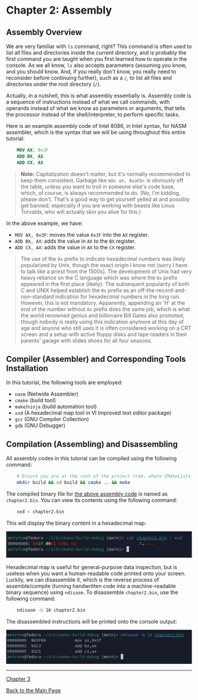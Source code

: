 # Chapter 2: Assembly

## Assembly Overview

We are very familiar with `ls` command, right?
This command is often used to list all files and directories inside the current directory,
and is probably the first command you are taught when you first learned how to operate in
the console.
As we all know, `ls` also accepts parameters (assuming you know, and you should know.
And, if you really don't know, you really need to reconsider before continuing further),
such as a `/`, to list all files and directories under the root directory (`/`).

Actually, in a nutshell, this is what assembly essentially is.
Assembly code is a sequence of instructions instead of what we call commands,
with operands instead of what we know as parameters or arguments, that tells the processor
instead of the shell/interpreter, to perform specific tasks.

Here is an example assembly code of Intel 8086, in Intel syntax, for NASM assembler,
which is the syntax that we will be using throughout this entire tutorial:

<a id="assembly-code"></a>
```nasm
    MOV AX, 0x3F
    ADD BX, AX
    ADD CX, AX
```

> **Note:** Capitalization doesn't matter, but it's normally recommended to keep them
> consistent.
> Garbage like `mOv aX, 0xaFDc` is obviously off the table, unless you want to troll in
> someone else's code base, which, of course, is always recommended to do.
> (No, I'm kidding, please don't. That's a good way to get yourself yelled at and possibly
> get banned, especially if you are working with beasts like Linus Torvalds, who will
> actually skin you alive for this.)

In the above example, we have:
- `MOV AX, 0x3F`: moves the value `0x3F` into the `AX` register.
- `ADD BX, AX`: adds the value in `AX` to the `BX` register.
- `ADD CX, AX`: adds the value in `AX` to the `CX` register.

> The use of the `0x` prefix to indicate hexadecimal numbers was likely
> popularized by Unix, though the exact origin I know not (sorry I have to talk like a
> priest from the 1500s).
> The development of Unix had very heavy reliance on the C language which was where the `0x`
> prefix appeared in the first place (likely).
> The subsequent popularity of both C and UNIX helped establish the `0x` prefix as
> an off-the-record-and-non-standard indication for hexadecimal numbers in the long run.
> However, this is not mandatory.
> Apparently, appending an 'H' at the end of the number without `0x` prefix does the same job,
> which is what the world renowned genius and billionaire Bill Gates also promoted,
> though nobody is really using this indication anymore at this day of age and anyone
> who still uses it is often considered working on a CRT screen and a setup with active
> floppy disks and tape readers in their parents' garage with slides shoes for all four
> seasons.

## Compiler (Assembler) and Corresponding Tools Installation

In this tutorial, the following tools are employed:

- `nasm` (Netwide Assembler)
- `cmake` (build tool)
- `make`/`ninja` (build automation tool)
- `xxd` (A hexadecimal map tool in VI Improved text editor package)
- `gcc` (GNU Compiler Collection)
- `gdb` (GNU Debugger)

## Compilation (Assembling) and Disassembling

All assembly codes in this tutorial can be compiled using the following command:

```bash
    # Ensure you are at the root of the project tree, where CMakeLists.txt located
    mkdir build && cd build && cmake .. && make
```

The compiled binary file for [the above assembly code](#assembly-code)
is named as `chapter2.bin`. You can view its contents using the following command:

```bash
    xxd < chapter2.bin
```

This will display the binary content in a hexadecimal map:

![Hexadecimal Dump of chapter2.bin](cat_chapter2_bin_xxd.png)

Hexadecimal map is useful for general-purpose data inspection, but is useless
when you want a human-readable code printed onto your screen.
Luckily, we can disassemble it, which is the reverse process of assemble/compile
(turning handwritten code into a machine-readable binary sequence) using `ndisasm`.
To disassemble `chapter2.bin`, use the following command:

```bash
    ndisasm -b 16 chapter2.bin
```

The disassembled instructions will be printed onto the console output:

![Disassembled Code Example](ndisasm_b_16_chapter2_bin.png)

---

[Chapter 3](3_qemu.md)

[Back to the Main Page](../README.md)

